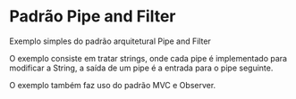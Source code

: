 # Padrão Pipe and Filter
Exemplo simples do padrão arquitetural Pipe and Filter

O exemplo consiste em tratar strings, onde cada pipe é implementado
para modificar a String, a saída de um pipe é a entrada para o pipe seguinte.

O exemplo também faz uso do padrão MVC e Observer.



